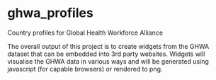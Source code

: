 ghwa_profiles
=============

Country profiles for Global Health Workforce Alliance

The overall output of this project is to create widgets from the GHWA dataset that can be embedded into 3rd party websites. Widgets will visualise the GHWA data in various ways and will be generated using javascript (for capable browsers) or rendered to png.
